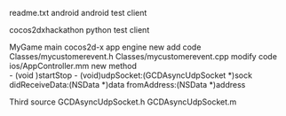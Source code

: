 readme.txt
android   android  test client 

cocos2dxhackathon      python test client 

MyGame   main cocos2d-x  app 
        engine  new  add  code
           Classes/mycustomerevent.h
		   Classes/mycustomerevent.cpp
		modify code 
		  ios/AppController.mm
		          new  method  
		               - (void )startStop
		               - (void)udpSocket:(GCDAsyncUdpSocket *)sock didReceiveData:(NSData *)data
      							fromAddress:(NSData *)address

 Third source
GCDAsyncUdpSocket.h
GCDAsyncUdpSocket.m

